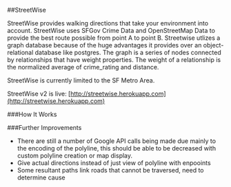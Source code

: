 ##StreetWise

StreetWise provides walking directions that take your environment into account. StreetWise uses SFGov Crime Data and OpenStreetMap Data to provide the best route possible from point A to point B. Streetwise utlizes a graph database because of the huge advantages it provides over an object-relational database like postgres. The graph is a series of nodes connected by relationships that have weight properties. The weight of a relationship is the normalized average of crime_rating and distance.

StreetWise is currently limited to the SF Metro Area.

StreetWise v2 is live: [http://streetwise.herokuapp.com](http://streetwise.herokuapp.com)


###How It Works



###Further Improvements
* There are still a number of Google API calls being made due mainly to the encoding of the polyline, this should be able to be decreased with custom polyline creation or map display.
* Give actual directions instead of just view of polyline with enpooints
* Some resultant paths link roads that cannot be traversed, need to determine cause